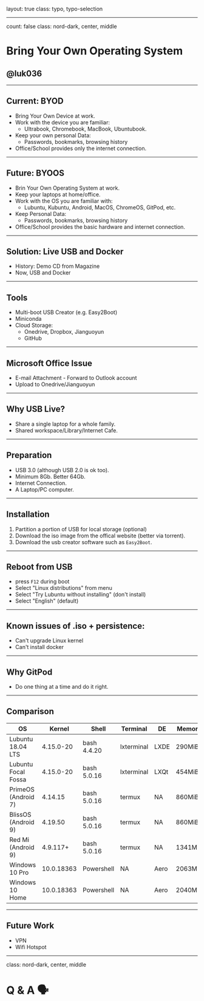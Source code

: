 layout: true
class: typo, typo-selection

---

count: false
class: nord-dark, center, middle

# Bring Your Own Operating System

## @luk036

---

## Current: BYOD

- Bring Your Own Device at work.
- Work with the device you are familiar:
  - Ultrabook, Chromebook, MacBook, Ubuntubook.
- Keep your own personal Data:
  - Passwords, bookmarks, browsing history
- Office/School provides only the internet connection.

---

## Future: BYOOS

- Brin Your Own Operating System at work.
- Keep your laptops at home/office.
- Work with the OS you are familiar with:
  - Lubuntu, Kubuntu, Android, MacOS, ChromeOS, GitPod, etc.
- Keep Personal Data:
  - Passwords, bookmarks, browsing history
- Office/School provides the basic hardware and internet connection.

---

## Solution: Live USB and Docker

- History: Demo CD from Magazine
- Now, USB and Docker

---

## Tools

- Multi-boot USB Creator (e.g. Easy2Boot)
- Miniconda
- Cloud Storage:
  - Onedrive, Dropbox, Jianguoyun
  - GitHub

---

## Microsoft Office Issue

- E-mail Attachment - Forward to Outlook account
- Upload to Onedrive/Jianguoyun

---

## Why USB Live?

- Share a single laptop for a whole family.
- Shared workspace/Library/Internet Cafe.

---

## Preparation

- USB 3.0 (although USB 2.0 is ok too).
- Minimum 8Gb. Better 64Gb.
- Internet Connection.
- A Laptop/PC computer.

---

## Installation

1. Partition a portion of USB for local storage (optional)
2. Download the iso image from the offical website (better via torrent).
3. Download the usb creator software such as `Easy2Boot`.

---

## Reboot from USB

- press `F12` during boot
- Select "Linux distributions" from menu
- Select "Try Lubuntu without installing" (don't install)
- Select "English" (default)

---

## Known issues of .iso + persistence:

- Can't upgrade Linux kernel
- Can't install docker

---

## Why GitPod

- Do one thing at a time and do it right.

---

## Comparison

| OS                  | Kernel     | Shell       | Terminal   | DE   | Memory  |
| ------------------- | ---------- | ----------- | ---------- | ---- | ------- |
| Lubuntu 18.04 LTS   | 4.15.0-20  | bash 4.4.20 | lxterminal | LXDE | 290MiB  |
| Lubuntu Focal Fossa | 4.15.0-20  | bash 5.0.16 | lxterminal | LXQt | 454MiB  |
| PrimeOS (Android 7) | 4.14.15    | bash 5.0.16 | termux     | NA   | 860MiB  |
| BlissOS (Android 9) | 4.19.50    | bash 5.0.16 | termux     | NA   | 860MiB  |
| Red Mi (Android 9)  | 4.9.117+   | bash 5.0.16 | termux     | NA   | 1341MiB |
| Windows 10 Pro      | 10.0.18363 | Powershell  | NA         | Aero | 2063MiB |
| Windows 10 Home     | 10.0.18363 | Powershell  | NA         | Aero | 2040MiB |

---

## Future Work

- VPN
- Wifi Hotspot

---

class: nord-dark, center, middle

# Q & A 🗣️
